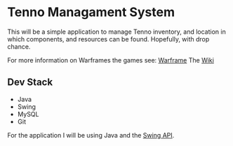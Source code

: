 <!-- Title -->
# Tenno Managament System

This will be a simple application to manage Tenno inventory,
and location in which components, and resources can be found.
Hopefully, with drop chance.

For more information on Warframes the games see: [Warframe](https://www.warframe.com/)
The [Wiki](https://en.wikipedia.org/wiki/Warframe)

## Dev Stack

* Java
* Swing
* MySQL
* Git 

For the application I will be using Java and the [Swing API](https://en.wikipedia.org/wiki/Swing_(Java)).